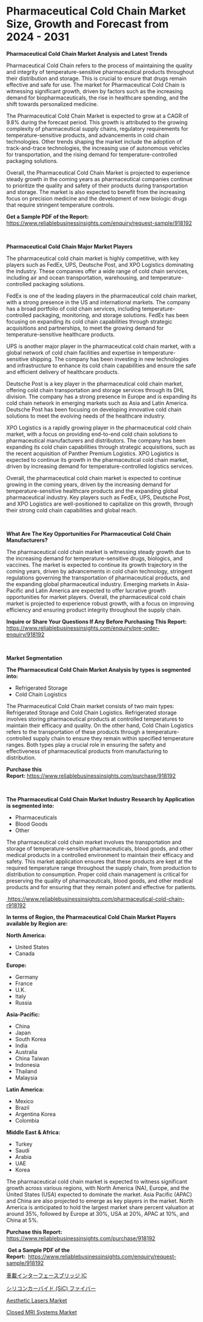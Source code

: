<p><h1>Pharmaceutical Cold Chain Market Size, Growth and Forecast from 2024 - 2031</h1></p><p><strong>Pharmaceutical Cold Chain Market Analysis and Latest Trends</strong></p>
<p><p>Pharmaceutical Cold Chain refers to the process of maintaining the quality and integrity of temperature-sensitive pharmaceutical products throughout their distribution and storage. This is crucial to ensure that drugs remain effective and safe for use. The market for Pharmaceutical Cold Chain is witnessing significant growth, driven by factors such as the increasing demand for biopharmaceuticals, the rise in healthcare spending, and the shift towards personalized medicine.</p><p>The Pharmaceutical Cold Chain Market is expected to grow at a CAGR of 9.8% during the forecast period. This growth is attributed to the growing complexity of pharmaceutical supply chains, regulatory requirements for temperature-sensitive products, and advancements in cold chain technologies. Other trends shaping the market include the adoption of track-and-trace technologies, the increasing use of autonomous vehicles for transportation, and the rising demand for temperature-controlled packaging solutions.</p><p>Overall, the Pharmaceutical Cold Chain Market is projected to experience steady growth in the coming years as pharmaceutical companies continue to prioritize the quality and safety of their products during transportation and storage. The market is also expected to benefit from the increasing focus on precision medicine and the development of new biologic drugs that require stringent temperature controls.</p></p>
<p><strong>Get a Sample PDF of the Report:&nbsp;</strong> <a href="https://www.reliablebusinessinsights.com/enquiry/request-sample/918192">https://www.reliablebusinessinsights.com/enquiry/request-sample/918192</a></p>
<p>&nbsp;</p>
<p><strong>Pharmaceutical Cold Chain Major Market Players</strong></p>
<p><p>The pharmaceutical cold chain market is highly competitive, with key players such as FedEx, UPS, Deutsche Post, and XPO Logistics dominating the industry. These companies offer a wide range of cold chain services, including air and ocean transportation, warehousing, and temperature-controlled packaging solutions. </p><p>FedEx is one of the leading players in the pharmaceutical cold chain market, with a strong presence in the US and international markets. The company has a broad portfolio of cold chain services, including temperature-controlled packaging, monitoring, and storage solutions. FedEx has been focusing on expanding its cold chain capabilities through strategic acquisitions and partnerships, to meet the growing demand for temperature-sensitive healthcare products.</p><p>UPS is another major player in the pharmaceutical cold chain market, with a global network of cold chain facilities and expertise in temperature-sensitive shipping. The company has been investing in new technologies and infrastructure to enhance its cold chain capabilities and ensure the safe and efficient delivery of healthcare products.</p><p>Deutsche Post is a key player in the pharmaceutical cold chain market, offering cold chain transportation and storage services through its DHL division. The company has a strong presence in Europe and is expanding its cold chain network in emerging markets such as Asia and Latin America. Deutsche Post has been focusing on developing innovative cold chain solutions to meet the evolving needs of the healthcare industry.</p><p>XPO Logistics is a rapidly growing player in the pharmaceutical cold chain market, with a focus on providing end-to-end cold chain solutions to pharmaceutical manufacturers and distributors. The company has been expanding its cold chain capabilities through strategic acquisitions, such as the recent acquisition of Panther Premium Logistics. XPO Logistics is expected to continue its growth in the pharmaceutical cold chain market, driven by increasing demand for temperature-controlled logistics services.</p><p>Overall, the pharmaceutical cold chain market is expected to continue growing in the coming years, driven by the increasing demand for temperature-sensitive healthcare products and the expanding global pharmaceutical industry. Key players such as FedEx, UPS, Deutsche Post, and XPO Logistics are well-positioned to capitalize on this growth, through their strong cold chain capabilities and global reach.</p></p>
<p>&nbsp;</p>
<p><strong>What Are The Key Opportunities For Pharmaceutical Cold Chain Manufacturers?</strong></p>
<p><p>The pharmaceutical cold chain market is witnessing steady growth due to the increasing demand for temperature-sensitive drugs, biologics, and vaccines. The market is expected to continue its growth trajectory in the coming years, driven by advancements in cold chain technology, stringent regulations governing the transportation of pharmaceutical products, and the expanding global pharmaceutical industry. Emerging markets in Asia-Pacific and Latin America are expected to offer lucrative growth opportunities for market players. Overall, the pharmaceutical cold chain market is projected to experience robust growth, with a focus on improving efficiency and ensuring product integrity throughout the supply chain.</p></p>
<p><strong>Inquire or Share Your Questions If Any Before Purchasing This Report:</strong> <a href="https://www.reliablebusinessinsights.com/enquiry/pre-order-enquiry/918192">https://www.reliablebusinessinsights.com/enquiry/pre-order-enquiry/918192</a></p>
<p>&nbsp;</p>
<p><strong>Market Segmentation</strong></p>
<p><strong>The Pharmaceutical Cold Chain Market Analysis by types is segmented into:</strong></p>
<p><ul><li>Refrigerated Storage</li><li>Cold Chain Logistics</li></ul></p>
<p><p>The Pharmaceutical Cold Chain market consists of two main types: Refrigerated Storage and Cold Chain Logistics. Refrigerated storage involves storing pharmaceutical products at controlled temperatures to maintain their efficacy and quality. On the other hand, Cold Chain Logistics refers to the transportation of these products through a temperature-controlled supply chain to ensure they remain within specified temperature ranges. Both types play a crucial role in ensuring the safety and effectiveness of pharmaceutical products from manufacturing to distribution.</p></p>
<p><strong>Purchase this Report:&nbsp;</strong><a href="https://www.reliablebusinessinsights.com/purchase/918192">https://www.reliablebusinessinsights.com/purchase/918192</a></p>
<p>&nbsp;</p>
<p><strong>The Pharmaceutical Cold Chain Market Industry Research by Application is segmented into:</strong></p>
<p><ul><li>Pharmaceuticals</li><li>Blood Goods</li><li>Other</li></ul></p>
<p><p>The pharmaceutical cold chain market involves the transportation and storage of temperature-sensitive pharmaceuticals, blood goods, and other medical products in a controlled environment to maintain their efficacy and safety. This market application ensures that these products are kept at the required temperature range throughout the supply chain, from production to distribution to consumption. Proper cold chain management is critical for preserving the quality of pharmaceuticals, blood goods, and other medical products and for ensuring that they remain potent and effective for patients.</p></p>
<p><a href="https://www.reliablebusinessinsights.com/pharmaceutical-cold-chain-r918192">&nbsp;https://www.reliablebusinessinsights.com/pharmaceutical-cold-chain-r918192</a></p>
<p><strong>In terms of Region, the Pharmaceutical Cold Chain Market Players available by Region are:</strong></p>
<p>
    <p> <strong> North America: </strong>
        <ul>
            <li>United States</li>
            <li>Canada</li>
        </ul>
        </p> 
    <p> <strong> Europe: </strong>
        <ul>
            <li>Germany</li>
            <li>France</li>
            <li>U.K.</li>
            <li>Italy</li>
            <li>Russia</li>
        </ul>
        </p> 
    <p> <strong> Asia-Pacific: </strong>
        <ul>
            <li>China</li>
            <li>Japan</li>
            <li>South Korea</li>
            <li>India</li>
            <li>Australia</li>
            <li>China Taiwan</li>
            <li>Indonesia</li>
            <li>Thailand</li>
            <li>Malaysia</li>
        </ul>
        </p> 
    <p> <strong> Latin America: </strong>
        <ul>
            <li>Mexico</li>
            <li>Brazil</li>
            <li>Argentina Korea</li>
            <li>Colombia</li>
        </ul>
        </p> 
    <p> <strong> Middle East & Africa: </strong>
        <ul>
            <li>Turkey</li>
            <li>Saudi</li>
            <li>Arabia</li>
            <li>UAE</li>
            <li>Korea</li>
        </ul>
    </p>
    </p>
<p><p>The pharmaceutical cold chain market is expected to witness significant growth across various regions, with North America (NA), Europe, and the United States (USA) expected to dominate the market. Asia Pacific (APAC) and China are also projected to emerge as key players in the market. North America is anticipated to hold the largest market share percent valuation at around 35%, followed by Europe at 30%, USA at 20%, APAC at 10%, and China at 5%.</p></p>
<p><strong>Purchase this Report: </strong><a href="https://www.reliablebusinessinsights.com/purchase/918192">https://www.reliablebusinessinsights.com/purchase/918192</a></p>
<p>&nbsp;<strong>Get a Sample PDF of the Report:&nbsp;&nbsp;</strong><a href="https://www.reliablebusinessinsights.com/enquiry/request-sample/918192">https://www.reliablebusinessinsights.com/enquiry/request-sample/918192</a></p>
<p><strong></strong></p>
<p><p><a href="https://github.com/MacyOrn/Market-Research-Report-List-1/blob/main/4921852172444.md">車載インターフェースブリッジ IC</a></p><p><a href="https://github.com/charm854/Market-Research-Report-List-2/blob/main/5369717172443.md">シリコンカーバイド (SiC) ファイバー</a></p><p><a href="https://github.com/Hunterico88/Market-Research-Report-List-1/blob/main/aesthetic-lasers-market.md">Aesthetic Lasers Market</a></p><p><a href="https://github.com/nhteumcc68/Market-Research-Report-List-1/blob/main/closed-mri-systems-market.md">Closed MRI Systems Market</a></p></p>